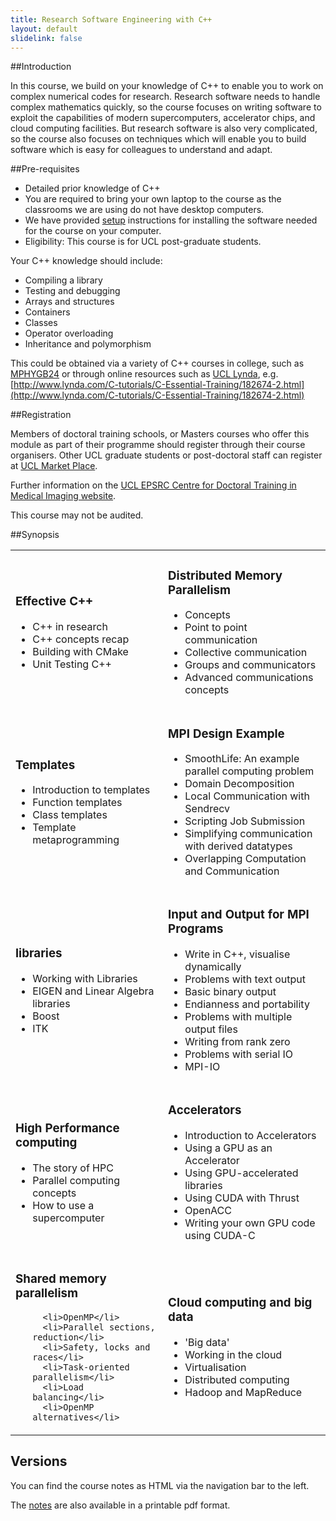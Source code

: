 ```yaml
---
title: Research Software Engineering with C++
layout: default
slidelink: false
---
```


##Introduction

In this course, we build on your knowledge of C++ to enable you to work on complex numerical codes for research.
Research software needs to handle complex mathematics quickly, so the course focuses on writing software to exploit the
capabilities of modern supercomputers, accelerator chips, and cloud computing facilities. But research software is also
very complicated, so the course also focuses on techniques which will enable you to build software which is easy for colleagues
to understand and adapt.

##Pre-requisites

* Detailed prior knowledge of C++
* You are required to bring your own laptop to the course as the classrooms we are using do not have desktop computers.
* We have provided [setup](99Installation) instructions for installing the software needed for the course on
your computer.
* Eligibility: This course is for UCL post-graduate students.

Your C++ knowledge should include:

* Compiling a library
* Testing and debugging
* Arrays and structures
* Containers
* Classes
* Operator overloading
* Inheritance and polymorphism

This could be obtained via a variety of C++ courses in college, such as
[MPHYGB24](https://moodle.ucl.ac.uk/course/view.php?id=5395)
or through online resources such as [UCL Lynda](https://www.ucl.ac.uk/lynda),
 e.g. [http://www.lynda.com/C-tutorials/C-Essential-Training/182674-2.html](http://www.lynda.com/C-tutorials/C-Essential-Training/182674-2.html)

##Registration

Members of doctoral training schools, or Masters courses who offer this module as part of their programme should register through their course organisers. Other UCL graduate students or post-doctoral staff can register at [UCL Market Place](http://onlinestore.ucl.ac.uk/browse/extra_info.asp?compid=1&modid=5&deptid=126&catid=40&prodid=117).

Further information on the [UCL EPSRC Centre for Doctoral Training in Medical Imaging website](http://medicalimaging-cdt.ucl.ac.uk/programmes).

This course may not be audited.

##Synopsis

<table>
 <tbody>
  <tr>
   <td>

<h3>Effective C++</h3><ul>

<li>C++ in research</li>
<li>C++ concepts recap</li>
<li>Building with CMake</li>
<li>Unit Testing C++</li>

   </ul></td>
   <td>

<h3>Distributed Memory Parallelism</h3><ul>

   <li>Concepts</li>
   <li>Point to point communication</li>
   <li>Collective communication</li>
   <li>Groups and communicators</li>
   <li>Advanced communications concepts</li>

   </ul></td>
  </tr>
  <tr>
   <td>

<h3>Templates</h3><ul>

   <li>Introduction to templates</li>
   <li>Function templates</li>
   <li>Class templates</li>
   <li>Template metaprogramming</li>

   </ul></td>
   <td>

<h3>MPI Design Example</h3><ul>

   <li>SmoothLife: An example parallel computing problem</li>
   <li>Domain Decomposition</li>
   <li>Local Communication with Sendrecv</li>
   <li>Scripting Job Submission</li>
   <li>Simplifying communication with derived datatypes</li>
   <li>Overlapping Computation and Communication</li>

   </ul></td>
  </tr>
  <tr>
   <td>

<h3>libraries</h3><ul>

   <li>Working with Libraries</li>
   <li>EIGEN and Linear Algebra libraries</li>
   <li>Boost</li>
   <li>ITK</li>

   </ul></td>
   <td>

<h3>Input and Output for MPI Programs</h3><ul>

   <li>Write in C++, visualise dynamically</li>
   <li>Problems with text output</li>
   <li>Basic binary output</li>
   <li>Endianness and portability</li>
   <li>Problems with multiple output files</li>
   <li>Writing from rank zero</li>
   <li>Problems with serial IO</li>
   <li>MPI-IO</li>

   </ul></td>
  </tr>
  <tr>
   <td>

<h3>High Performance computing</h3><ul>

   <li>The story of HPC</li>
   <li>Parallel computing concepts</li>
   <li>How to use a supercomputer</li>


   </ul></td>
   <td>

<h3>Accelerators</h3><ul>

   <li>Introduction to Accelerators</li>
   <li>Using a GPU as an Accelerator</li>
   <li>Using GPU-accelerated libraries</li>
   <li>Using CUDA with Thrust</li>
   <li>OpenACC</li>
   <li>Writing your own GPU code using CUDA-C</li>

   </ul></td>
  </tr>

  <tr>
   <td>

<h3>Shared memory parallelism</h3><ul>

      <li>OpenMP</li>
      <li>Parallel sections, reduction</li>
      <li>Safety, locks and races</li>
      <li>Task-oriented parallelism</li>
      <li>Load balancing</li>
      <li>OpenMP alternatives</li>

   </ul></td>
   <td>

<h3>Cloud computing and big data</h3><ul>

   <li>'Big data'</li>
   <li>Working in the cloud</li>
   <li>Virtualisation</li>
   <li>Distributed computing</li>
   <li>Hadoop and MapReduce</li>

   </ul></td>
  </tr>

 </tbody>
</table>


Versions
--------

You can find the course notes as HTML via the navigation bar to the left.

The [notes](notes.pdf) are also available in  a printable pdf format.
